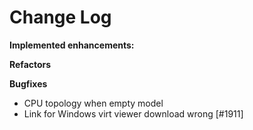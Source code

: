 # Change Log

**Implemented enhancements:**


**Refactors**

**Bugfixes**

- CPU topology when empty model
- Link for Windows virt viewer download wrong [\#1911]
